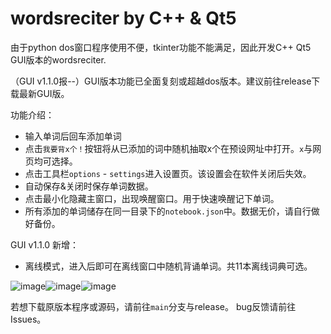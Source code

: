 # wordsreciter by C++ & Qt5
由于python dos窗口程序使用不便，tkinter功能不能满足，因此开发C++ Qt5 GUI版本的wordsreciter.

（GUI v1.1.0报--）GUI版本功能已全面复刻或超越dos版本。建议前往release下载最新GUI版。

功能介绍：

* 输入单词后回车添加单词
* 点击`我要背x个！`按钮将从已添加的词中随机抽取x个在预设网址中打开。`x`与网页均可选择。
* 点击工具栏`options` - `settings`进入设置页。该设置会在软件关闭后失效。
* 自动保存&关闭时保存单词数据。
* 点击最小化隐藏主窗口，出现唤醒窗口。用于快速唤醒记下单词。
* 所有添加的单词储存在同一目录下的`notebook.json`中。数据无价，请自行做好备份。

GUI v1.1.0 新增：

* 离线模式，进入后即可在离线窗口中随机背诵单词。共11本离线词典可选。

![image](https://user-images.githubusercontent.com/88281489/172046626-bd56a103-6f61-41a9-9020-176f14fa8bfb.png)![image](https://user-images.githubusercontent.com/88281489/172047069-52248a88-f167-4772-91a9-29a3d827c377.png)![image](https://user-images.githubusercontent.com/88281489/172057400-c0fe2f8b-1fc9-45ce-a820-d94d9a145230.png)


若想下载原版本程序或源码，请前往`main`分支与release。
bug反馈请前往Issues。
